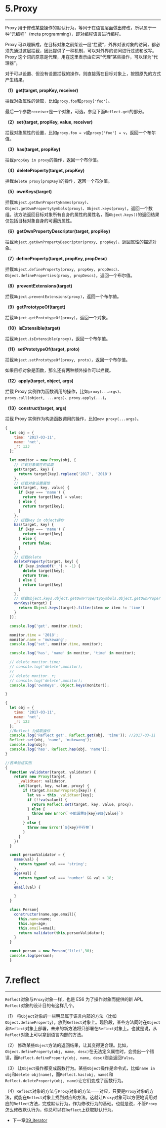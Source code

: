 # 5.Proxy

---

Proxy 用于修改某些操作的默认行为，等同于在语言层面做出修改，所以属于一种“元编程”（meta programming），即对编程语言进行编程。

Proxy 可以理解成，在目标对象之前架设一层“拦截”，外界对该对象的访问，都必须先通过这层拦截，因此提供了一种机制，可以对外界的访问进行过滤和改写。Proxy 这个词的原意是代理，用在这里表示由它来“代理”某些操作，可以译为“代理器”。

对于可以设置、但没有设置拦截的操作，则直接落在目标对象上，按照原先的方式产生结果。

**（1）get\(target, propKey, receiver\)**

拦截对象属性的读取，比如`proxy.foo`和`proxy['foo']`。

最后一个参数`receiver`是一个对象，可选，参见下面`Reflect.get`的部分。

**（2）set\(target, propKey, value, receiver\)**

拦截对象属性的设置，比如`proxy.foo = v`或`proxy['foo'] = v`，返回一个布尔值。

**（3）has\(target, propKey\)**

拦截`propKey in proxy`的操作，返回一个布尔值。

**（4）deleteProperty\(target, propKey\)**

拦截`delete proxy[propKey]`的操作，返回一个布尔值。

**（5）ownKeys\(target\)**

拦截`Object.getOwnPropertyNames(proxy)`、`Object.getOwnPropertySymbols(proxy)`、`Object.keys(proxy)`，返回一个数组。该方法返回目标对象所有自身的属性的属性名，而`Object.keys()`的返回结果仅包括目标对象自身的可遍历属性。

**（6）getOwnPropertyDescriptor\(target, propKey\)**

拦截`Object.getOwnPropertyDescriptor(proxy, propKey)`，返回属性的描述对象。

**（7）defineProperty\(target, propKey, propDesc\)**

拦截`Object.defineProperty(proxy, propKey, propDesc）`、`Object.defineProperties(proxy, propDescs)`，返回一个布尔值。

**（8）preventExtensions\(target\)**

拦截`Object.preventExtensions(proxy)`，返回一个布尔值。

**（9）getPrototypeOf\(target\)**

拦截`Object.getPrototypeOf(proxy)`，返回一个对象。

**（10）isExtensible\(target\)**

拦截`Object.isExtensible(proxy)`，返回一个布尔值。

**（11）setPrototypeOf\(target, proto\)**

拦截`Object.setPrototypeOf(proxy, proto)`，返回一个布尔值。

如果目标对象是函数，那么还有两种额外操作可以拦截。

**（12）apply\(target, object, args\)**

拦截 Proxy 实例作为函数调用的操作，比如`proxy(...args)`、`proxy.call(object, ...args)`、`proxy.apply(...)`。

**（13）construct\(target, args\)**

拦截 Proxy 实例作为构造函数调用的操作，比如`new proxy(...args)`。

```js
{
  let obj = {
    time: '2017-03-11',
    name: 'net',
    _r: 123
  };

  let monitor = new Proxy(obj, {
    // 拦截对象属性的读取
    get(target, key) {
      return target[key].replace('2017', '2018')
    },
    // 拦截对象设置属性
    set(target, key, value) {
      if (key === 'name') {
        return target[key] = value;
      } else {
        return target[key];
      }
    },
    // 拦截key in object操作
    has(target, key) {
      if (key === 'name') {
        return target[key]
      } else {
        return false;
      }
    },
    // 拦截delete
    deleteProperty(target, key) {
      if (key.indexOf('_') > -1) {
        delete target[key];
        return true;
      } else {
        return target[key]
      }
    },
    // 拦截Object.keys,Object.getOwnPropertySymbols,Object.getOwnPropertyNames
    ownKeys(target) {
      return Object.keys(target).filter(item => item != 'time')
    }
  });

  console.log('get', monitor.time);

  monitor.time = '2018';
  monitor.name = 'mukewang';
  console.log('set', monitor.time, monitor);

  console.log('has', 'name' in monitor, 'time' in monitor);

  // delete monitor.time;
  // console.log('delete',monitor);
  //
  // delete monitor._r;
  // console.log('delete',monitor);
  console.log('ownKeys', Object.keys(monitor));

}

{
  let obj = {
    time: '2017-03-11',
    name: 'net',
    _r: 123
  };
  //Reflect 为读取操作
  console.log('Reflect get', Reflect.get(obj, 'time')); //2017-03-11
  Reflect.set(obj, 'name', 'mukewang');
  console.log(obj);
  console.log('has', Reflect.has(obj, 'name'));
}

//表单验证实例
{
  function validator(target, validator) {
    return new Proxy(target, {
      _validtaor: validator,
      set(target, key, value, proxy) {
        if (target.hasOwnProprety[key]) {
          let va = this._validtaor[key];
          if (!!va(value)) {
            return Reflect.set(target, key, value, proxy);
          } else {
            throw new Error(`不能设置${key}到${value}`)
          }
        } else {
          throw new Error(`${key}不存在`)
        }
      }
    })
  }

  const personValidator = {
    name(val) {
      return typeof val === 'string';
    },
    age(val) {
      return typeof val === 'number' && val > 18;
    },
    email(val) {

    }
  }

  class Person{
    constructor(name,age,email){
      this.name=name;
      this.age=age;
      this.email=email;
      return validator(this,personValidator);
    }
  }

  const person = new Person('lilei',30);
  console.log(person);
  }
  ```


# 7.reflect

---

`Reflect`对象与`Proxy`对象一样，也是 ES6 为了操作对象而提供的新 API。`Reflect`对象的设计目的有这样几个。

（1） 将`Object`对象的一些明显属于语言内部的方法（比如`Object.defineProperty`），放到`Reflect`对象上。现阶段，某些方法同时在`Object`和`Reflect`对象上部署，未来的新方法将只部署在`Reflect`对象上。也就是说，从`Reflect`对象上可以拿到语言内部的方法。

（2） 修改某些`Object`方法的返回结果，让其变得更合理。比如，`Object.defineProperty(obj, name, desc)`在无法定义属性时，会抛出一个错误，而`Reflect.defineProperty(obj, name, desc)`则会返回`false`。

（3） 让`Object`操作都变成函数行为。某些`Object`操作是命令式，比如`name in obj`和`delete obj[name]`，而`Reflect.has(obj, name)`和`Reflect.deleteProperty(obj, name)`让它们变成了函数行为。

（4）`Reflect`对象的方法与`Proxy`对象的方法一一对应，只要是`Proxy`对象的方法，就能在`Reflect`对象上找到对应的方法。这就让`Proxy`对象可以方便地调用对应的`Reflect`方法，完成默认行为，作为修改行为的基础。也就是说，不管`Proxy`怎么修改默认行为，你总可以在`Reflect`上获取默认行为。

* 下一章[09_iterator](https://github.com/oorzc/study-js/blob/master/es6_note/09_iterator/00.md)